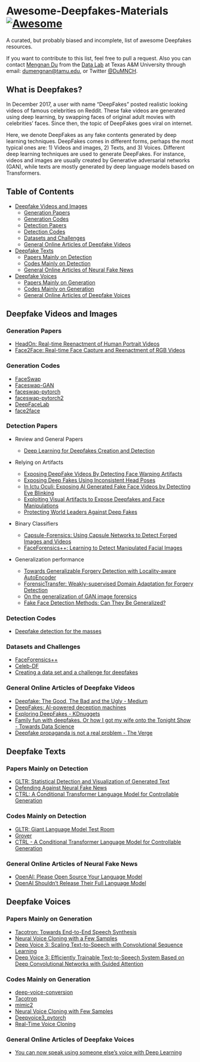# Awesome-Deepfakes-Materials [![Awesome](https://cdn.rawgit.com/sindresorhus/awesome/d7305f38d29fed78fa85652e3a63e154dd8e8829/media/badge.svg)](https://github.com/sindresorhus/awesome)

A curated, but probably biased and incomplete, list of awesome Deepfakes resources.

If you want to contribute to this list, feel free to pull a request. Also you can contact [Mengnan Du](http://people.tamu.edu/~dumengnan/) from the [Data Lab](http://faculty.cs.tamu.edu/xiahu/) at Texas A&M University through email: dumengnan@tamu.edu, or Twitter [@DuMNCH](https://twitter.com/DuMNCH).


## What is Deepfakes?

In December 2017, a user with name “DeepFakes” posted realistic looking videos of famous celebrities on Reddit. These fake videos are generated using deep learning, by swapping faces of original adult movies with celebrities’ faces. Since then, the topic of DeepFakes goes viral on internet.

Here, we denote DeepFakes as any fake contents generated by deep learning techniques. DeepFakes comes in different forms, perhaps the most typical ones are: 1) Videos and images, 2) Texts, and 3) Voices. Different deep learning techniques are used to generate DeepFakes. For instance, videos and images are usually created by Generative adversarial networks (GAN), while texts are mostly generated by deep language models based on Transformers.


## Table of Contents

* [Deepfake Videos and Images](#deepfake-videos-and-images)
  * [Generation Papers](#generation-papers)
  * [Generation Codes](#generation-codes)
  * [Detection Papers](#detection-papers)
  * [Detection Codes](#detection-codes)
  * [Datasets and Challenges](#datasets-and-challenges)
  * [General Online Articles of Deepfake Videos](#general-online-articles-of-deepfake-videos)
* [Deepfake Texts](#deepfake-texts)
  * [Papers Mainly on Detection](#papers-mainly-on-detection)
  * [Codes Mainly on Detection](#codes-mainly-on-detection)
  * [General Online Articles of Neural Fake News](#general-online-articles-of-neural-fake-news)
* [Deepfake Voices](#deepfake-voices)
  * [Papers Mainly on Generation](#papers-mainly-on-generation)
  * [Codes Mainly on Generation](#codes-mainly-on-generation)
  * [General Online Articles of Deepfake Voices](#general-online-articles-of-deepfake-voices)
  


## Deepfake Videos and Images


### Generation Papers
* [HeadOn: Real-time Reenactment of Human Portrait Videos](https://arxiv.org/abs/1805.11729)
* [Face2Face: Real-time Face Capture and Reenactment of RGB Videos](https://web.stanford.edu/~zollhoef/papers/CVPR2016_Face2Face/paper.pdf)


### Generation Codes
* [FaceSwap](https://github.com/deepfakes/faceswap)
* [Faceswap-GAN](https://github.com/shaoanlu/faceswap-GAN)
* [faceswap-pytorch](https://github.com/Oldpan/Faceswap-Deepfake-Pytorch)
* [faceswap-pytorch2](https://github.com/jinfagang/faceswap_pytorch)
* [DeepFaceLab](https://github.com/iperov/DeepFaceLab)
* [face2face](https://github.com/datitran/face2face-demo)


### Detection Papers

* Review and General Papers
  * [Deep Learning for Deepfakes Creation and Detection](https://arxiv.org/abs/1909.11573)


* Relying on Artifacts
  * [Exposing DeepFake Videos By Detecting Face Warping Artifacts](https://arxiv.org/abs/1811.00656)
  * [Exposing Deep Fakes Using Inconsistent Head Poses](https://arxiv.org/abs/1811.00661)
  * [In Ictu Oculi: Exposing AI Generated Fake Face Videos by Detecting Eye Blinking](https://arxiv.org/abs/1806.02877)
  * [Exploiting Visual Artifacts to Expose Deepfakes and Face Manipulations](https://ieeexplore.ieee.org/document/8638330)
  * [Protecting World Leaders Against Deep Fakes](http://openaccess.thecvf.com/content_CVPRW_2019/papers/Media%20Forensics/Agarwal_Protecting_World_Leaders_Against_Deep_Fakes_CVPRW_2019_paper.pdf)

* Binary Classifiers
  * [Capsule-Forensics: Using Capsule Networks to Detect Forged Images and Videos](https://arxiv.org/abs/1810.11215)
  * [FaceForensics++: Learning to Detect Manipulated Facial Images](https://arxiv.org/abs/1901.08971)

* Generalization performance
  * [Towards Generalizable Forgery Detection with Locality-aware AutoEncoder](https://arxiv.org/abs/1909.05999)
  * [ForensicTransfer: Weakly-supervised Domain Adaptation for Forgery Detection](https://arxiv.org/abs/1812.02510)
  * [On the generalization of GAN image forensics](https://arxiv.org/abs/1902.11153)
  * [Fake Face Detection Methods: Can They Be Generalized?](https://ieeexplore.ieee.org/document/8553251)


### Detection Codes
* [Deepfake detection for the masses](https://github.com/Baukebrenninkmeijer/FakeFynder-Hackathon-for-Good-2019)


### Datasets and Challenges

* [FaceForensics++](https://github.com/ondyari/FaceForensics)
* [Celeb-DF](http://www.cs.albany.edu/~lsw/celeb-deepfakeforensics.html)
* [Creating a data set and a challenge for deepfakes](https://ai.facebook.com/blog/deepfake-detection-challenge?from=timeline&isappinstalled=0)



### General Online Articles of Deepfake Videos

* [Deepfake: The Good, The Bad and the Ugly - Medium](https://medium.com/twentybn/deepfake-the-good-the-bad-and-the-ugly-8b261ecf0f52)
* [DeepFakes: AI-powered deception machines](http://www.computervisionblog.com/2018/05/deepfakes-ai-powered-deception-machines.html)
* [Exploring DeepFakes - KDnuggets](https://www.kdnuggets.com/2018/03/exploring-deepfakes.html)
* [Family fun with deepfakes. Or how I got my wife onto the Tonight Show - Towards Data Science](https://towardsdatascience.com/family-fun-with-deepfakes-or-how-i-got-my-wife-onto-the-tonight-show-a4454775c011)
* [Deepfake propaganda is not a real problem - The Verge](https://www.theverge.com/2019/3/5/18251736/deepfake-propaganda-misinformation-troll-video-hoax)





## Deepfake Texts

### Papers Mainly on Detection
* [GLTR: Statistical Detection and Visualization of Generated Text](https://arxiv.org/abs/1906.04043)
* [Defending Against Neural Fake News](https://arxiv.org/abs/1905.12616)
* [CTRL: A Conditional Transformer Language Model for Controllable Generation](https://arxiv.org/abs/1909.05858)


### Codes Mainly on Detection
* [GLTR: Giant Language Model Test Room](https://github.com/HendrikStrobelt/detecting-fake-text)
* [Grover](https://github.com/rowanz/grover)
* [CTRL - A Conditional Transformer Language Model for Controllable Generation](https://github.com/salesforce/ctrl)

### General Online Articles of Neural Fake News
* [OpenAI: Please Open Source Your Language Model](https://thegradient.pub/openai-please-open-source-your-language-model/)
* [OpenAI Shouldn’t Release Their Full Language Model](https://thegradient.pub/openai-shouldnt-release-their-full-language-model/)


## Deepfake Voices

### Papers Mainly on Generation
* [Tacotron: Towards End-to-End Speech Synthesis](https://arxiv.org/abs/1703.10135)
* [Neural Voice Cloning with a Few Samples](https://arxiv.org/abs/1802.06006)
* [Deep Voice 3: Scaling Text-to-Speech with Convolutional Sequence Learning](https://arxiv.org/abs/1710.07654)
* [Deep Voice 3: Efficiently Trainable Text-to-Speech System Based on Deep Convolutional Networks with Guided Attention](https://arxiv.org/abs/1710.08969)


### Codes Mainly on Generation
* [deep-voice-conversion](https://github.com/andabi/deep-voice-conversion)
* [Tacotron](https://github.com/keithito/tacotron)
* [mimic2](https://github.com/MycroftAI/mimic2)
* [Neural Voice Cloning with Few Samples](https://github.com/Sharad24/Neural-Voice-Cloning-with-Few-Samples)
* [Deepvoice3_pytorch](https://github.com/r9y9/deepvoice3_pytorch)
* [Real-Time Voice Cloning](https://github.com/CorentinJ/Real-Time-Voice-Cloning)

### General Online Articles of Deepfake Voices
* [You can now speak using someone else’s voice with Deep Learning](https://towardsdatascience.com/you-can-now-speak-using-someone-elses-voice-with-deep-learning-8be24368fa2b)

